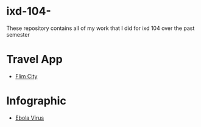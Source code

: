 # ixd-104-
These repository contains all of my work that I did for ixd 104 over the past semester

# Travel App

  - [Flim City](https://github.com/JoshMcCabe/ixd-104-/blob/master/iphone%20app%20temples.png)
  
# Infographic

  - [Ebola Virus](https://github.com/JoshMcCabe/ixd-104-/blob/master/Josh%20Ebola%20Poster.jpg)
